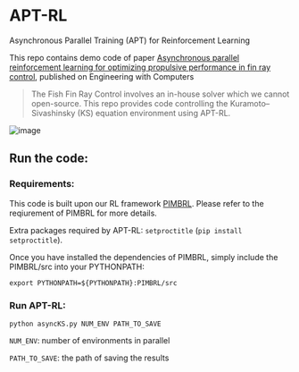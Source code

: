 # APT-RL
Asynchronous Parallel Training (APT) for Reinforcement Learning 

This repo contains demo code of paper [Asynchronous parallel reinforcement learning for optimizing propulsive performance in fin ray control](https://link.springer.com/article/10.1007/s00366-024-02093-w), published on Engineering with Computers
> The Fish Fin Ray Control involves an in-house solver which we cannot open-source. This repo provides code controlling the Kuramoto–Sivashinsky (KS) equation environment using APT-RL. 

![image](https://github.com/user-attachments/assets/4bfaeb89-6e92-4cd3-b01b-d09be915081c)


## Run the code:
### Requirements:
This code is built upon our RL framework [PIMBRL](https://github.com/jx-wang-s-group/PIMBRL). Please refer to the reqiurement of PIMBRL for more details.

Extra packages required by APT-RL: `setproctitle` (`pip install setproctitle`).

Once you have installed the dependencies of PIMBRL, simply include the PIMBRL/src into your PYTHONPATH:
```
export PYTHONPATH=${PYTHONPATH}:PIMBRL/src
```

### Run APT-RL:
```
python asyncKS.py NUM_ENV PATH_TO_SAVE 
```
`NUM_ENV`: number of environments in parallel

`PATH_TO_SAVE`: the path of saving the results






